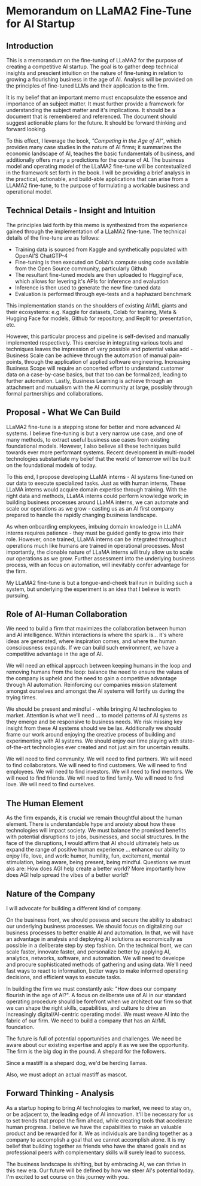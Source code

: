 # Memorandum on LLaMA2 Fine-Tune for AI Startup

## Introduction

This is a memorandum on the fine-tuning of LLaMA2 for the purpose of creating a competitive AI startup. The goal is to gather deep technical insights and prescient intuition on the nature of fine-tuning in relation to growing a flourishing business in the age of AI. Analysis will be provided on the principles of fine-tuned LLMs and their application to the firm.

It is my belief that an important memo must encapsulate the essence and importance of an subject matter. It must further provide a framework for understanding the subject matter and it's implications. It should be a document that is remembered and referenced. The document should suggest actionable plans for the future. It should be forward thinking and forward looking.

To this effect, I leverage the book, *"Competing in the Age of AI"*, which provides many case studies in the nature of AI firms; it summarizes the economic landscape of AI, teaches the basic fundamentals of business, and additionally offers many a predictions for the course of AI. The business model and operating model of the LLaMA2 fine-tune will be contextualized in the framework set forth in the book. I will be providing a brief analysis in the practical, actionable, and build-able applications that can arise from a LLAMA2 fine-tune, to the purpose of formulating a workable business and operational model.

## Technical Details - Insight and Intuition

The principles laid forth by this memo is synthesized from the experience gained through the implementation of a LLaMA2 fine-tune. The technical details of the fine-tune are as follows:
  
  - Training data is sourced from Kaggle and synthetically populated with OpenAI'S ChatGTP-4
  - Fine-tuning is then executed on Colab's compute using code available from the Open Source community, particularly Github
  - The resultant fine-tuned models are then uploaded to HuggingFace, which allows for levering it's APIs for inference and evaluation
  - Inference is then used to generate the new fine-tuned data
  - Evaluation is performed through eye-tests and a haphazard benchmark

This implementation stands on the shoulders of existing AI/ML giants and their ecosystems: e.g. Kaggle for datasets, Colab for training, Meta & Hugging Face for models, Github for repository, and Replit for presentation, etc.

However, this particular process and pipeline is self-devised and manually implemented respectively. This exercise in integrating various tools and techniques leaves the impression of very possible and potential value add - Business Scale can be achieve through the automation of manual pain-points, through the application of applied software engineering. Increasing Business Scope will require an concerted effort to understand customer data on a case-by-case basics, but that too can be formalized, leading to further automation. Lastly, Business Learning is achieve through an attachment and mutualism with the AI community at large, possibly through formal partnerships and collaborations.

## Proposal - What We Can Build

LLaMA2 fine-tune is a stepping stone for better and more advanced AI systems. I believe fine-tuning is but a very narrow use case, and one of many methods, to extract useful business use cases from existing foundational models. However, I also believe all these techniques build towards ever more performant systems. Recent development in multi-model technologies substantiate my belief that the world of tomorrow will be built on the foundational models of today.

To this end, I propose developing LLaMA interns - AI systems fine-tuned on our data to execute specialized tasks. Just as with human interns, These LLaMA interns would acquire domain expertise through training. With the right data and methods, LLaMA interns could perform knowledge work; in building business processes around LLaMA interns, we can automate and scale our operations as we grow - casting us as an AI first company prepared to handle the rapidly changing business landscape.

As when onboarding employees, imbuing domain knowledge in LLaMA interns requires patience - they must be guided gently to grow into their role. However, once trained, LLaMA interns can be integrated throughout operations much like humans are trained in operational processes. Most importantly, the clonable nature of LLaMA interns will truly allow us to scale our operations as we grow. Further assessment into the underlying business process, with an focus on automation, will inevitably confer advantage for the firm.

My LLaMA2 fine-tune is but a tongue-and-cheek trail run in building such a system, but underlying the experiment is an idea that I believe is worth pursuing.

## Role of AI-Human Collaboration

We need to build a firm that maximizes the collaboration between human and AI intelligence. Within interactions is where the spark is... it's where ideas are generated, where inspiration comes, and where the human consciousness expands. If we can build such environment, we have a competitive advantage in the age of AI.

We will need an ethical approach between keeping humans in the loop and removing humans from the loop: balance the need to ensure the values of the company is upheld and the need to gain a competitive advantage through AI automation. Reinforcing our companies mission statement amongst ourselves and amongst the AI systems will fortify us during the trying times.

We should be present and mindful - while bringing AI technologies to market. Attention is what we'll need ... to model patterns of AI systems as they emerge and be responsive to business needs. We risk missing key insight from these AI systems should we be lax. Additionally we should frame our work around enjoying the creative process of building and experimenting with AI systems. We should enjoy our time playing with state-of-the-art technologies ever created and not just aim for uncertain results.

We will need to find community. We will need to find partners. We will need to find collaborators. We will need to find customers. We will need to find employees. We will need to find investors. We will need to find mentors. We will need to find friends. We will need to find family. We will need to find love. We will need to find ourselves.

## The Human Element

As the firm expands, it is crucial we remain thoughtful about the human element. There is understandable hype and anxiety about how these technologies will impact society. We must balance the promised benefits with potential disruptions to jobs, businesses, and social structures. In the face of the disruptions, I would affirm that AI should ultimately help us expand the range of positive human experience ... enhance our ability to enjoy life, love, and work: humor, humility, fun, excitement, mental stimulation, being aware, being present, being mindful. Questions we must aks are: How does AGI help create a better world? More importantly how does AGI help spread the vibes of a better world?

## Nature of the Company

I will advocate for building a different kind of company. 

On the business front, we should possess and secure the ability to abstract our underlying business processes. We should focus on digitalizing our business processes to better enable AI and automation. In that, we will have an advantage in analysis and deploying AI solutions as economically as possible in a deliberate step by step fashion. On the technical front, we can scale faster, innovate faster, and personalize better by applying AI, analytics, networks, software, and automation. We will need to develope and procure sophisticated methods of gathering and using data. We'll need fast ways to react to information, better ways to make informed operating decisions, and efficient ways to execute tasks.

In building the firm we must constantly ask: "How does our company flourish in the age of AI?". A focus on deliberate use of AI in our standard operating procedure should be forefront when we architect our firm so that we can shape the right skills, capabilities, and culture to drive an increasingly digital/AI-centric operating model. We must weave AI into the fabric of our firm. We need to build a company that has an AI/ML foundation.

The future is full of potential opportunities and challenges. We need be aware about our existing expertise and apply it as we see the opportunity. The firm is the big dog in the pound. A shepard for the followers.

Since a mastiff is a shepard dog, we'd be herding llamas.

Also, we must adopt an actual mastiff as mascot.

## Forward Thinking - Analysis

As a startup hoping to bring AI technologies to market, we need to stay on, or be adjacent to, the leading edge of AI innovation. It'll be necessary for us to set trends that propel the firm ahead, while creating tools that accelerate human progress. I believe we have the capabilities to make an valuable product and be rewarded for it. We as individuals are banding together as a company to accomplish a goal that we cannot accomplish alone. It is my belief that building together as friends who have the shared goals and as professional peers with complementary skills will surely lead to success.

The business landscape is shifting, but by embracing AI, we can thrive in this new era. Our future will be defined by how we steer AI's potential today. I'm excited to set course on this journey with you.
